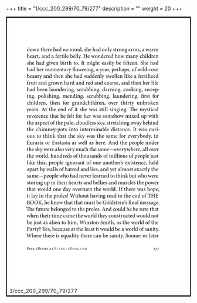 +++
title = "1/ccc_200_299/70_79/277"
description = ""
weight = 20
+++

<table style="border:2px solid black;max-width:800px;max-height:800px;" 
><tr><td><img class="center-fit-jpg"
src="/jpg_/out_jpg_1984__277.jpg"  >1/ccc_200_299/70_79/277</img></td></tr></table>